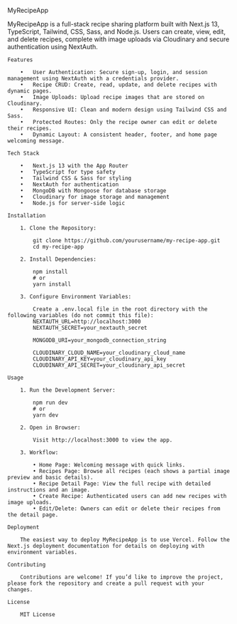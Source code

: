 MyRecipeApp

MyRecipeApp is a full-stack recipe sharing platform built with Next.js 13, TypeScript, Tailwind, CSS, Sass, and Node.js. Users can create, view, edit, and delete recipes, complete with image uploads via Cloudinary and secure authentication using NextAuth.

    Features

        •	User Authentication: Secure sign-up, login, and session management using NextAuth with a credentials provider.
        •	Recipe CRUD: Create, read, update, and delete recipes with dynamic pages.
        •	Image Uploads: Upload recipe images that are stored on Cloudinary.
        •	Responsive UI: Clean and modern design using Tailwind CSS and Sass.
        •	Protected Routes: Only the recipe owner can edit or delete their recipes.
        •	Dynamic Layout: A consistent header, footer, and home page welcoming message.

    Tech Stack

        •	Next.js 13 with the App Router
        •	TypeScript for type safety
        •	Tailwind CSS & Sass for styling
        •	NextAuth for authentication
        •	MongoDB with Mongoose for database storage
        •	Cloudinary for image storage and management
        •	Node.js for server-side logic

    Installation

        1. Clone the Repository:
 
            git clone https://github.com/yourusername/my-recipe-app.git
            cd my-recipe-app

        2. Install Dependencies:

            npm install
            # or
            yarn install

        3. Configure Environment Variables:

            Create a .env.local file in the root directory with the following variables (do not commit this file):
            NEXTAUTH_URL=http://localhost:3000
            NEXTAUTH_SECRET=your_nextauth_secret

            MONGODB_URI=your_mongodb_connection_string

            CLOUDINARY_CLOUD_NAME=your_cloudinary_cloud_name
            CLOUDINARY_API_KEY=your_cloudinary_api_key
            CLOUDINARY_API_SECRET=your_cloudinary_api_secret

    Usage

        1. Run the Development Server:

            npm run dev
            # or
            yarn dev

        2. Open in Browser:

            Visit http://localhost:3000 to view the app.

        3. Workflow:

            • Home Page: Welcoming message with quick links.
            • Recipes Page: Browse all recipes (each shows a partial image preview and basic details).
            • Recipe Detail Page: View the full recipe with detailed instructions and an image.
            • Create Recipe: Authenticated users can add new recipes with image uploads.
            • Edit/Delete: Owners can edit or delete their recipes from the detail page.

    Deployment

        The easiest way to deploy MyRecipeApp is to use Vercel. Follow the Next.js deployment documentation for details on deploying with environment variables.

    Contributing

        Contributions are welcome! If you’d like to improve the project, please fork the repository and create a pull request with your changes.

    License

        MIT License
